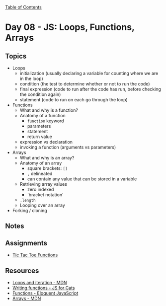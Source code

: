 [Table of Contents](/README.md)

# Day 08 - JS: Loops, Functions, Arrays

## Topics
* Loops
  * initialization (usually declaring a variable for counting where we are in the loop)
  * condition (the test to determine whether or not to run the code)
  * final expression (code to run after the code has run, before checking the condition again)
  * statement (code to run on each go through the loop)
* Functions
  * What and why is a function?
  * Anatomy of a function
    * `function` keyword
    * parameters
    * statement
    * return value
  * expression vs declaration
  * invoking a function (arguments vs parameters)
* Arrays
  * What and why is an array?
  * Anatomy of an array
    * square brackets: `[]`
    * `,` delineated
    * can contain any value that can be stored in a variable
  * Retrieving array values
    * zero indexed
    * 'bracket notation'
  * `.length`
  * Looping over an array
* Forking / cloning

## Notes
<!-- More detailed notes from class, including whiteboard photos etc -->

<!-- ## Code
[Code we wrote in class today](https://github.com/TIY-Austin-Front-End-Engineering/Curriculum/tree/master/notes/day-08/examples) -->

## Assignments
* [Tic Tac Toe Functions](https://online.theironyard.com/library/paths/115/units/378/assignments/994)

## Resources
* [Loops and iteration - MDN](https://developer.mozilla.org/en-US/docs/Web/JavaScript/Guide/Loops_and_iteration)
* [Writing functions - JS for Cats](http://jsforcats.com/#writing-functions)
* [Functions - Eloquent JavaScript](http://eloquentjavascript.net/03_functions.html)
* [Arrays - MDN](https://developer.mozilla.org/en-US/docs/Web/JavaScript/Reference/Global_Objects/Array)
